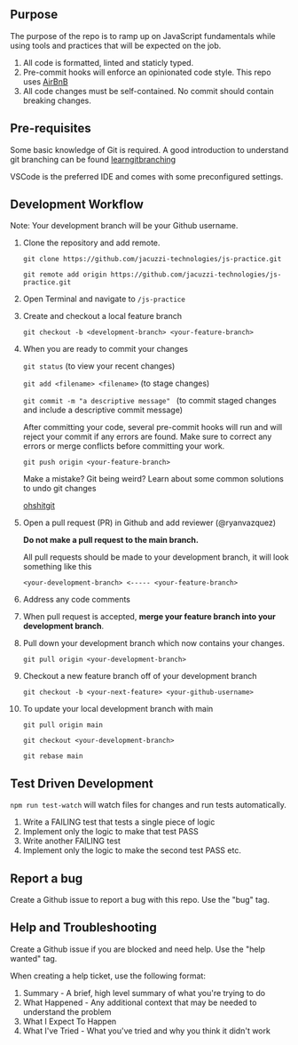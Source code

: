 ## Purpose

The purpose of the repo is to ramp up on JavaScript fundamentals while using tools and practices that will be expected on the job.

1. All code is formatted, linted and staticly typed.
2. Pre-commit hooks will enforce an opinionated code style. This repo uses [AirBnB](https://github.com/airbnb/javascript)
3. All code changes must be self-contained. No commit should contain breaking changes.

## Pre-requisites

Some basic knowledge of Git is required. A good introduction to understand git branching can be found [learngitbranching](https://learngitbranching.js.org)

VSCode is the preferred IDE and comes with some preconfigured settings.

## Development Workflow

Note: Your development branch will be your Github username.

1. Clone the repository and add remote.

   `git clone https://github.com/jacuzzi-technologies/js-practice.git`

   `git remote add origin https://github.com/jacuzzi-technologies/js-practice.git`

2. Open Terminal and navigate to `/js-practice`

3. Create and checkout a local feature branch

   `git checkout -b <development-branch> <your-feature-branch>`

4. When you are ready to commit your changes

   `git status` (to view your recent changes)

   `git add <filename> <filename>` (to stage changes)

   `git commit -m "a descriptive message" ` (to commit staged changes and include a descriptive commit message)

   After committing your code, several pre-commit hooks will run and will reject your commit if any errors are found. Make sure to correct any errors or merge conflicts before committing your work.

   `git push origin <your-feature-branch>`

   Make a mistake? Git being weird?
   Learn about some common solutions to undo git changes

   [ohshitgit](https://ohshitgit.com/)

5. Open a pull request (PR) in Github and add reviewer (@ryanvazquez)

   **Do not make a pull request to the main branch.**

   All pull requests should be made to your development branch, it will look something like this

   `<your-development-branch> <----- <your-feature-branch>`

6. Address any code comments

7. When pull request is accepted, **merge your feature branch into your development branch**.

8. Pull down your development branch which now contains your changes.

   `git pull origin <your-development-branch>`

9. Checkout a new feature branch off of your development branch

   `git checkout -b <your-next-feature> <your-github-username>`

10. To update your local development branch with main

    `git pull origin main`
    
    `git checkout <your-development-branch>`
    
    `git rebase main`

## Test Driven Development

`npm run test-watch` will watch files for changes and run tests automatically.

1. Write a FAILING test that tests a single piece of logic
2. Implement only the logic to make that test PASS
3. Write another FAILING test
4. Implement only the logic to make the second test PASS
etc.

## Report a bug
   Create a Github issue to report a bug with this repo. Use the "bug" tag.

## Help and Troubleshooting
   Create a Github issue if you are blocked and need help. Use the "help wanted" tag.

   When creating a help ticket, use the following format:
   1. Summary - A brief, high level summary of what you're trying to do
   2. What Happened - Any additional context that may be needed to understand the problem
   3. What I Expect To Happen
   4. What I've Tried - What you've tried and why you think it didn't work

